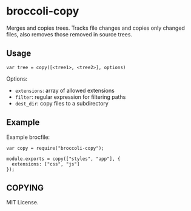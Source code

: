 # broccoli-copy

Merges and copies trees. Tracks file changes and copies only changed
files, also removes those removed in source trees.

## Usage

    var tree = copy([<tree1>, <tree2>], options)

Options:

- `extensions`: array of allowed extensions
- `filter`: regular expression for filtering paths
- `dest_dir`: copy files to a subdirectory

## Example

Example brocfile:

    var copy = require("broccoli-copy");

    module.exports = copy(["styles", "app"], {
      extensions: ["css", "js"]
    });

## COPYING

MIT License.

